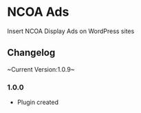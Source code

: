 # NCOA Ads
Insert NCOA Display Ads on WordPress sites

## Changelog
~Current Version:1.0.9~

### 1.0.0
* Plugin created